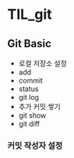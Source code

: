 # TIL_git

## Git Basic

* 로컬 저장소 설정
* add
* commit
* status
* git log
* 추가 커밋 쌓기
* git show
* git diff

### 커밋 작성자 설정



